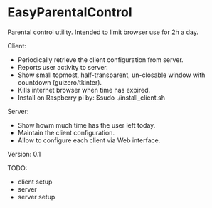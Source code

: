 # EasyParentalControl
Parental control utility. Intended to limit browser use for 2h a day.

Client:
* Periodically retrieve the client configuration from server.
* Reports user activity to server.
* Show small topmost, half-transparent, un-closable window with countdown (guizero/tkinter).
* Kills internet browser when time has expired.
* Install on Raspberry pi by: $sudo ./install_client.sh
 
Server:
* Show howm much time has the user left today.
* Maintain the client configuration.
* Allow to configure each client via Web interface.

Version: 0.1

TODO:
+ client setup
+ server
+ server setup
